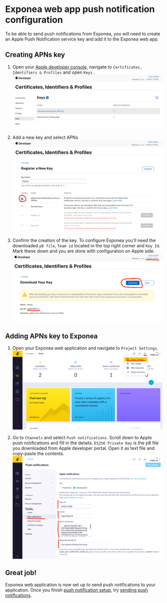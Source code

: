 # Exponea web app push notification configuration
To be able to send push notifications from Exponea, you will need to create an Apple Push Notification service key and add it to the Exponea web app.

## Creating APNs key
1. Open your [Apple developer console](https://developer.apple.com/account/resources/authkeys/list), navigate to `Certificates, Identifiers & Profiles` and open `Keys` .
![](./images/apns1.png)

2. Add a new key and select APNs
![](./images/apns2.png)

3. Confirm the creation of the key. To configure Exponea you'll need the downloaded `p8 file`, `Team id` located in the top right corner and `Key Id`. Mark these down and you are done with configuration on Apple side.
![](./images/apns3.png)

## Adding APNs key to Exponea

1. Open your Exponea web application and navigate to `Project Settings`.
![](./images/apns4.png)

2. Go to `Channels` and select `Push notifications`. Scroll down to Apple push notifications and fill in the details. `ES256 Private Key` is the p8 file you downloaded from Apple developer portal. Open it as text file and copy-paste the contents. 
![](./images/apns5.png)

## Great job!
Exponea web application is now set up to send push notifications to your application. Once you finish [push notification setup](./PUSH_IOS.md), try [sending push notifications](./PUSH_SEND.md).